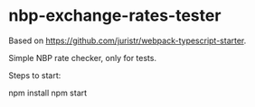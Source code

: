 # nbp-exchange-rates-tester

Based on https://github.com/juristr/webpack-typescript-starter.

Simple NBP rate checker, only for tests.

Steps to start:

npm install
npm start
